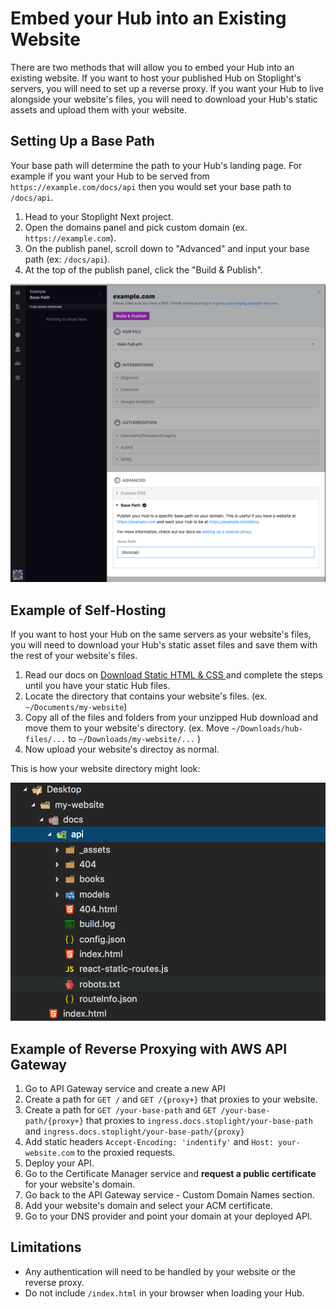 
# Embed your Hub into an Existing Website

There are two methods that will allow you to embed your Hub into an existing website. If you want
to host your published Hub on Stoplight's servers, you will need to set up a reverse proxy. If you want
your Hub to live alongside your website's files, you will need to download your Hub's static assets and
upload them with your website.

## Setting Up a Base Path

Your base path will determine the path to your Hub's landing page. For example if you want your Hub
to be served from `https://example.com/docs/api` then you would set your base path to `/docs/api`.

1. Head to your Stoplight Next project.
2. Open the domains panel and pick custom domain (ex. `https://example.com`).
3. On the publish panel, scroll down to "Advanced" and input your base path (ex: `/docs/api`).
4. At the top of the publish panel, click the "Build & Publish".

![Self-hosted hub directory example](/assets/images/setting-hub-base-path.png)

## Example of Self-Hosting

If you want to host your Hub on the same servers as your website's files, you will need to download
your Hub's static asset files and save them with the rest of your website's files.

1. Read our docs on [Download Static HTML & CSS
](https://docs.stoplight.io/documentation/download-static-html) and complete the steps until you have
your static Hub files.
2. Locate the directory that contains your website's files. (ex. `~/Documents/my-website`)
3. Copy all of the files and folders from your unzipped Hub download and move them to your website's
directory. (ex. Move `~/Downloads/hub-files/...` to `~/Downloads/my-website/...` )
4. Now upload your website's directoy as normal.

This is how your website directory might look:

![Self-hosted hub directory example](/assets/images/example-website.png)

## Example of Reverse Proxying with AWS API Gateway

1. Go to API Gateway service and create a new API
2. Create a path for `GET /` and `GET /{proxy+}` that proxies to your website.
3. Create a path for `GET /your-base-path` and `GET /your-base-path/{proxy+}` that proxies to `ingress.docs.stoplight/your-base-path` and `ingress.docs.stoplight/your-base-path/{proxy}`
4. Add static headers `Accept-Encoding: 'indentify'` and `Host: your-website.com` to the proxied requests.
5. Deploy your API.
6. Go to the Certificate Manager service and **request a public certificate** for your website's domain.
7. Go back to the API Gateway service - Custom Domain Names section.
8. Add your website's domain and select your ACM certificate.
9. Go to your DNS provider and point your domain at your deployed API.

## Limitations

* Any authentication will need to be handled by your website or the reverse proxy.
* Do not include `/index.html` in your browser when loading your Hub.
